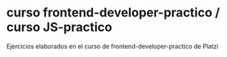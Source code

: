 # curso frontend-developer-practico / curso JS-practico
Ejercicios elaborados en el curso de frontend-developer-practico de Platzi
